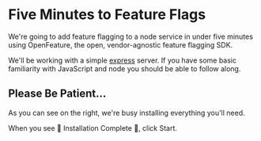# Five Minutes to Feature Flags

We're going to add feature flagging to a node service in under five minutes using OpenFeature, the open, vendor-agnostic feature flagging SDK.

We'll be working with a simple [express](https://expressjs.com/) server. If you have some basic familiarity with JavaScript and node you should be able to follow along.

## Please Be Patient... 

As you can see on the right, we're busy installing everything you'll need.

When you see 🎉 Installation Complete 🎉, click Start.
